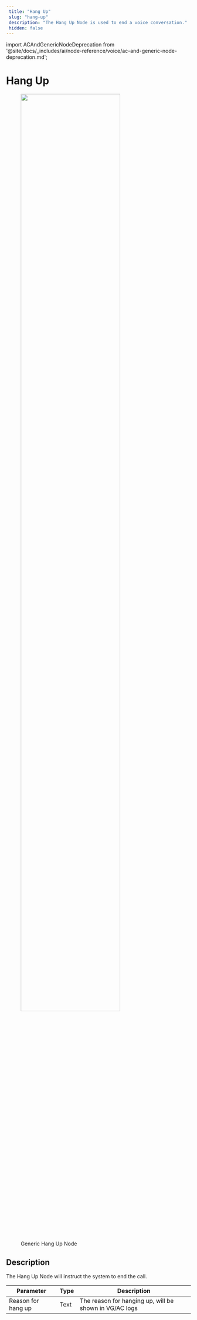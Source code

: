 ```yaml
---
 title: "Hang Up" 
 slug: "hang-up" 
 description: "The Hang Up Node is used to end a voice conversation." 
 hidden: false 
---
```


import ACAndGenericNodeDeprecation from '@site/docs/_includes/ai/node-reference/voice/ac-and-generic-node-deprecation.md';

# Hang Up

<figure>
  <img class="image-center" src="../../../../../../_assets/ai/build/node-reference/generic-voice/hang-up.png" width="80%" />
  <figcaption>Generic Hang Up Node</figcaption>
</figure>

## Description

<ACAndGenericNodeDeprecation />

The Hang Up Node will instruct the system to end the call.

| Parameter          | Type | Description                                            |
|--------------------|------|--------------------------------------------------------|
| Reason for hang up | Text | The reason for hanging up, will be shown in VG/AC logs |